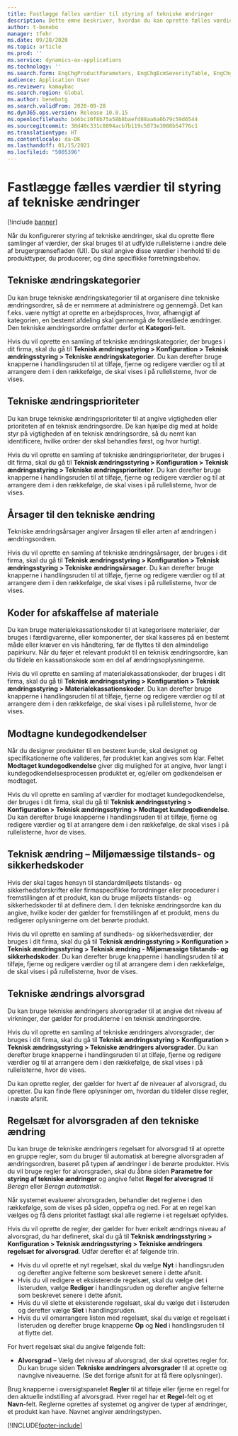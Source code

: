 ```yaml
---
title: Fastlægge fælles værdier til styring af tekniske ændringer
description: Dette emne beskriver, hvordan du kan oprette fælles værdier, der bruges til parametre i forskellige dele af styring af tekniske ændringer.
author: t-benebo
manager: tfehr
ms.date: 09/28/2020
ms.topic: article
ms.prod: ''
ms.service: dynamics-ax-applications
ms.technology: ''
ms.search.form: EngChgProductParameters, EngChgEcmSeverityTable, EngChgEcmSeverityRuleSet, EngChgEcmSeverityLookup,EngChgEcmSeverityChart,EngChgEcmRequestSeverityChart,EngChgEcmPriorityTable, EngChgEcmPriorityLookup, EngChgEcmPriorityChart, EngChgEcmMaterialDisposition, EngChgEcmEH
audience: Application User
ms.reviewer: kamaybac
ms.search.region: Global
ms.author: benebotg
ms.search.validFrom: 2020-09-28
ms.dyn365.ops.version: Release 10.0.15
ms.openlocfilehash: b46bc10f8b75a58b8baefd88aa6a0b79c59d6544
ms.sourcegitcommit: 38d40c331c8894acb7b119c5073e3088b54776c1
ms.translationtype: HT
ms.contentlocale: da-DK
ms.lasthandoff: 01/15/2021
ms.locfileid: "5005396"
---
```

# <a name="establish-common-values-for-engineering-change-management"></a>Fastlægge fælles værdier til styring af tekniske ændringer

[!include [banner](../includes/banner.md)]

Når du konfigurerer styring af tekniske ændringer, skal du oprette flere samlinger af værdier, der skal bruges til at udfylde rullelisterne i andre dele af brugergrænsefladen (UI). Du skal angive disse værdier i henhold til de produkttyper, du producerer, og dine specifikke forretningsbehov.

## <a name="engineering-change-categories"></a>Tekniske ændringskategorier

Du kan bruge tekniske ændringskategorier til at organisere dine tekniske ændringsordrer, så de er nemmere at administrere og gennemgå. Det kan f.eks. være nyttigt at oprette en arbejdsproces, hvor, afhængigt af kategorien, en bestemt afdeling skal gennemgå de foreslåede ændringer. Den tekniske ændringsordre omfatter derfor et **Kategori**-felt.

Hvis du vil oprette en samling af tekniske ændringskategorier, der bruges i dit firma, skal du gå til **Teknisk ændringsstyring \> Konfiguration \> Teknisk ændringsstyring \> Tekniske ændringskategorier**. Du kan derefter bruge knapperne i handlingsruden til at tilføje, fjerne og redigere værdier og til at arrangere dem i den rækkefølge, de skal vises i på rullelisterne, hvor de vises.

## <a name="engineering-change-priorities"></a>Tekniske ændringsprioriteter

Du kan bruge tekniske ændringsprioriteter til at angive vigtigheden eller prioriteten af en teknisk ændringsordre. De kan hjælpe dig med at holde styr på vigtigheden af en teknisk ændringsordre, så du nemt kan identificere, hvilke ordrer der skal behandles først, og hvor hurtigt.

Hvis du vil oprette en samling af tekniske ændringsprioriteter, der bruges i dit firma, skal du gå til **Teknisk ændringsstyring \> Konfiguration \> Teknisk ændringsstyring \> Tekniske ændringsprioriteter**. Du kan derefter bruge knapperne i handlingsruden til at tilføje, fjerne og redigere værdier og til at arrangere dem i den rækkefølge, de skal vises i på rullelisterne, hvor de vises.

## <a name="engineering-change-reasons"></a>Årsager til den tekniske ændring

Tekniske ændringsårsager angiver årsagen til eller arten af ændringen i ændringsordren.

Hvis du vil oprette en samling af tekniske ændringsårsager, der bruges i dit firma, skal du gå til **Teknisk ændringsstyring \> Konfiguration \> Teknisk ændringsstyring \> Tekniske ændringsårsager**. Du kan derefter bruge knapperne i handlingsruden til at tilføje, fjerne og redigere værdier og til at arrangere dem i den rækkefølge, de skal vises i på rullelisterne, hvor de vises.

## <a name="material-disposal-codes"></a>Koder for afskaffelse af materiale

Du kan bruge materialekassationskoder til at kategorisere materialer, der bruges i færdigvarerne, eller komponenter, der skal kasseres på en bestemt måde eller kræver en vis håndtering, før de flyttes til den almindelige papirkurv. Når du føjer et relevant produkt til en teknisk ændringsordre, kan du tildele en kassationskode som en del af ændringsoplysningerne.

Hvis du vil oprette en samling af materialekassationskoder, der bruges i dit firma, skal du gå til **Teknisk ændringsstyring \> Konfiguration \> Teknisk ændringsstyring \> Materialekassationskoder**. Du kan derefter bruge knapperne i handlingsruden til at tilføje, fjerne og redigere værdier og til at arrangere dem i den rækkefølge, de skal vises i på rullelisterne, hvor de vises.

## <a name="received-customer-approval"></a>Modtagne kundegodkendelser

Når du designer produkter til en bestemt kunde, skal designet og specifikationerne ofte valideres, før produktet kan angives som klar. Feltet **Modtaget kundegodkendelse** giver dig mulighed for at angive, hvor langt i kundegodkendelsesprocessen produktet er, og/eller om godkendelsen er modtaget.

Hvis du vil oprette en samling af værdier for modtaget kundegodkendelse, der bruges i dit firma, skal du gå til **Teknisk ændringsstyring \> Konfiguration \> Teknisk ændringsstyring \> Modtaget kundegodkendelse**. Du kan derefter bruge knapperne i handlingsruden til at tilføje, fjerne og redigere værdier og til at arrangere dem i den rækkefølge, de skal vises i på rullelisterne, hvor de vises.

## <a name="engineering-change--environmental-health-and-safety-codes"></a>Teknisk ændring – Miljømæssige tilstands- og sikkerhedskoder

Hvis der skal tages hensyn til standardmiljøets tilstands- og sikkerhedsforskrifter eller firmaspecifikke forordninger eller procedurer i fremstillingen af et produkt, kan du bruge miljøets tilstands- og sikkerhedskoder til at definere dem. I den tekniske ændringsordre kan du angive, hvilke koder der gælder for fremstillingen af et produkt, mens du redigerer oplysningerne om det berørte produkt.

Hvis du vil oprette en samling af sundheds- og sikkerhedsværdier, der bruges i dit firma, skal du gå til **Teknisk ændringsstyring \> Konfiguration \> Teknisk ændringsstyring \> Teknisk ændring - Miljømæssige tilstands- og sikkerhedskoder**. Du kan derefter bruge knapperne i handlingsruden til at tilføje, fjerne og redigere værdier og til at arrangere dem i den rækkefølge, de skal vises i på rullelisterne, hvor de vises.

## <a name="engineering-change-severities"></a>Tekniske ændrings alvorsgrad

Du kan bruge tekniske ændringers alvorsgrader til at angive det niveau af virkninger, der gælder for produkterne i en teknisk ændringsordre.

Hvis du vil oprette en samling af tekniske ændringers alvorsgrader, der bruges i dit firma, skal du gå til **Teknisk ændringsstyring \> Konfiguration \> Teknisk ændringsstyring \> Tekniske ændringers alvorsgrader**. Du kan derefter bruge knapperne i handlingsruden til at tilføje, fjerne og redigere værdier og til at arrangere dem i den rækkefølge, de skal vises i på rullelisterne, hvor de vises.

Du kan oprette regler, der gælder for hvert af de niveauer af alvorsgrad, du opretter. Du kan finde flere oplysninger om, hvordan du tildeler disse regler, i næste afsnit.

## <a name="engineering-change-severity-rule-sets"></a>Regelsæt for alvorsgraden af den tekniske ændring

Du kan bruge de tekniske ændringers regelsæt for alvorsgrad til at oprette en gruppe regler, som du bruger til automatisk at beregne alvorsgraden af ændringsordren, baseret på typen af ændringer i de berørte produkter. Hvis du vil bruge regler for alvorsgraden, skal du åbne siden **Parametre for styring af tekniske ændringer** og angive feltet **Regel for alvorsgrad** til *Beregn* eller *Beregn automatisk*.

Når systemet evaluerer alvorsgraden, behandler det reglerne i den rækkefølge, som de vises på siden, oppefra og ned. For at en regel kan vælges og få dens prioritet fastlagt skal alle reglerne i et regelsæt opfyldes.

Hvis du vil oprette de regler, der gælder for hver enkelt ændrings niveau af alvorsgrad, du har defineret, skal du gå til **Teknisk ændringsstyring \> Konfiguration \> Teknisk ændringsstyring \> Tekniske ændringers regelsæt for alvorsgrad**. Udfør derefter ét af følgende trin.

- Hvis du vil oprette et nyt regelsæt, skal du vælge **Nyt** i handlingsruden og derefter angive felterne som beskrevet senere i dette afsnit.
- Hvis du vil redigere et eksisterende regelsæt, skal du vælge det i listeruden, vælge **Rediger** i handlingsruden og derefter angive felterne som beskrevet senere i dette afsnit.
- Hvis du vil slette et eksisterende regelsæt, skal du vælge det i listeruden og derefter vælge **Slet** i handlingsruden.
- Hvis du vil omarrangere listen med regelsæt, skal du vælge et regelsæt i listeruden og derefter bruge knapperne **Op** og **Ned** i handlingsruden til at flytte det.

For hvert regelsæt skal du angive følgende felt:

- **Alvorsgrad** – Vælg det niveau af alvorsgrad, der skal oprettes regler for. Du kan bruge siden **Tekniske ændringers alvorsgrader** til at oprette og navngive niveauerne. (Se det forrige afsnit for at få flere oplysninger).

Brug knapperne i oversigtspanelet **Regler** til at tilføje eller fjerne en regel for den aktuelle indstilling af alvorsgrad. Hver regel har et **Regel**-felt og et **Navn**-felt. Reglerne oprettes af systemet og angiver de typer af ændringer, et produkt kan have. Navnet angiver ændringstypen.


[!INCLUDE[footer-include](../../includes/footer-banner.md)]